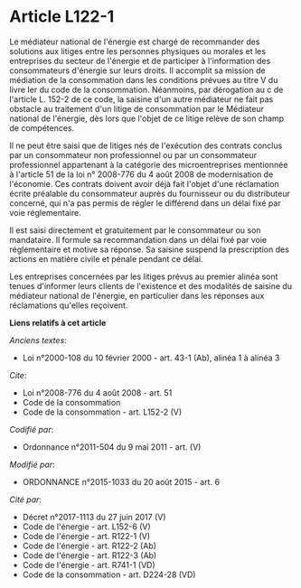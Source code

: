 # Article L122-1

Le médiateur national de l'énergie est chargé de recommander des solutions aux litiges entre les personnes physiques ou
morales et les entreprises du secteur de l'énergie et de participer à l'information des consommateurs d'énergie sur leurs
droits. Il accomplit sa mission de médiation de la consommation dans les conditions prévues au titre V du livre Ier du code
de la consommation. Néanmoins, par dérogation au c de l'article L. 152-2 de ce code, la saisine d'un autre médiateur ne fait
pas obstacle au traitement d'un litige de consommation par le Médiateur national de l'énergie, dès lors que l'objet de ce
litige relève de son champ de compétences.

Il ne peut être saisi que de litiges nés de l'exécution des contrats conclus par un consommateur non professionnel ou par un
consommateur professionnel appartenant à la catégorie des microentreprises mentionnée à l'article 51 de la loi n° 2008-776 du
4 août 2008 de modernisation de l'économie. Ces contrats doivent avoir déjà fait l'objet d'une réclamation écrite préalable
du consommateur auprès du fournisseur ou du distributeur concerné, qui n'a pas permis de régler le différend dans un délai
fixé par voie réglementaire.

Il est saisi directement et gratuitement par le consommateur ou son mandataire. Il formule sa recommandation dans un délai
fixé par voie réglementaire et motive sa réponse. Sa saisine suspend la prescription des actions en matière civile et pénale
pendant ce délai.

Les entreprises concernées par les litiges prévus au premier alinéa sont tenues d'informer leurs clients de l'existence et
des modalités de saisine du médiateur national de l'énergie, en particulier dans les réponses aux réclamations qu'elles
reçoivent.

**Liens relatifs à cet article**

_Anciens textes_:

  - Loi n°2000-108 du 10 février 2000 - art. 43-1 (Ab), alinéa 1 à alinéa 3

_Cite_:

  - Loi n°2008-776 du 4 août 2008 - art. 51
  - Code de la consommation
  - Code de la consommation - art. L152-2 (V)

_Codifié par_:

  - Ordonnance n°2011-504 du 9 mai 2011 - art. (V)

_Modifié par_:

  - ORDONNANCE n°2015-1033 du 20 août 2015 - art. 6

_Cité par_:

  - Décret n°2017-1113 du 27 juin 2017 (V)
  - Code de l'énergie - art. L152-6 (V)
  - Code de l'énergie - art. R122-1 (V)
  - Code de l'énergie - art. R122-2 (Ab)
  - Code de l'énergie - art. R122-3 (Ab)
  - Code de l'énergie - art. R741-1 (VD)
  - Code de la consommation - art. D224-28 (VD)

